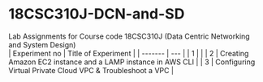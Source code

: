 # 18CSC310J-DCN-and-SD 
Lab Assignments for Course code 18CSC310J (Data Centric Networking and System Design) <br>
| Experiment no  | Title of Experiment  |
| ------- | --- |
| 1 |  |
| 2 | Creating Amazon EC2 instance and a LAMP instance in AWS CLI |
| 3 | Configuring Virtual Private Cloud VPC & Troubleshoot a VPC |
